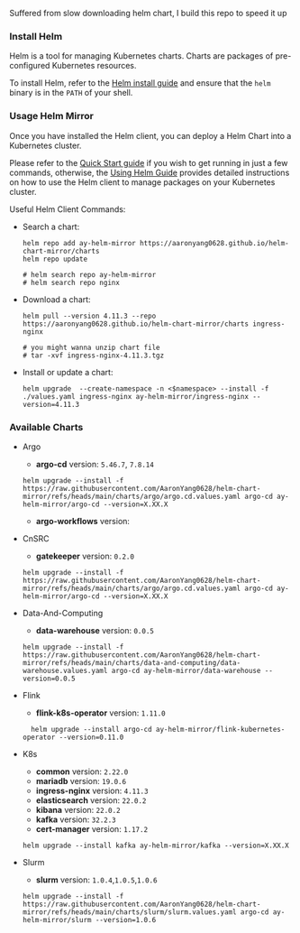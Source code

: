 Suffered from slow downloading helm chart, I build this repo to speed it up

### Install Helm

Helm is a tool for managing Kubernetes charts. Charts are packages of pre-configured Kubernetes resources.

To install Helm, refer to the [Helm install guide](https://github.com/helm/helm#install) and ensure that the `helm` binary is in the `PATH` of your shell.

### Usage Helm Mirror

Once you have installed the Helm client, you can deploy a Helm Chart into a Kubernetes cluster.

Please refer to the [Quick Start guide](https://helm.sh/docs/intro/quickstart/) if you wish to get running in just a few commands, otherwise, the [Using Helm Guide](https://helm.sh/docs/intro/using_helm/) provides detailed instructions on how to use the Helm client to manage packages on your Kubernetes cluster.

Useful Helm Client Commands:

- Search a chart:
  ```shell
  helm repo add ay-helm-mirror https://aaronyang0628.github.io/helm-chart-mirror/charts
  helm repo update

  # helm search repo ay-helm-mirror
  # helm search repo nginx
  ```
- Download a chart: 
  ```shell
  helm pull --version 4.11.3 --repo https://aaronyang0628.github.io/helm-chart-mirror/charts ingress-nginx
  
  # you might wanna unzip chart file
  # tar -xvf ingress-nginx-4.11.3.tgz
  ```
- Install or update a chart: 
  ```shell
  helm upgrade  --create-namespace -n <$namespace> --install -f ./values.yaml ingress-nginx ay-helm-mirror/ingress-nginx --version=4.11.3
  ```

### Available Charts
- Argo
  - **argo-cd** version: `5.46.7`, `7.8.14`
  
  ```shell
  helm upgrade --install -f https://raw.githubusercontent.com/AaronYang0628/helm-chart-mirror/refs/heads/main/charts/argo/argo.cd.values.yaml argo-cd ay-helm-mirror/argo-cd --version=X.XX.X
  ```
  - **argo-workflows** version: 
- CnSRC
  - **gatekeeper** version: `0.2.0`
  
  ```shell
  helm upgrade --install -f https://raw.githubusercontent.com/AaronYang0628/helm-chart-mirror/refs/heads/main/charts/argo/argo.cd.values.yaml argo-cd ay-helm-mirror/argo-cd --version=X.XX.X
  ```
- Data-And-Computing
  - **data-warehouse** version: `0.0.5`

  ```shell
  helm upgrade --install -f https://raw.githubusercontent.com/AaronYang0628/helm-chart-mirror/refs/heads/main/charts/data-and-computing/data-warehouse.values.yaml argo-cd ay-helm-mirror/data-warehouse --version=0.0.5
  ```
- Flink
  - **flink-k8s-operator** version: `1.11.0`
  
  ```shell
    helm upgrade --install argo-cd ay-helm-mirror/flink-kubernetes-operator --version=0.11.0
  ```
- K8s
  - **common** version: `2.22.0`
  - **mariadb** version: `19.0.6`
  - **ingress-nginx** version: `4.11.3`
  - **elasticsearch** version: `22.0.2`
  - **kibana** version: `22.0.2`
  - **kafka** version: `32.2.3`
  - **cert-manager** version: `1.17.2`
  
  ```shell
  helm upgrade --install kafka ay-helm-mirror/kafka --version=X.XX.X
  ```
- Slurm
  - **slurm** version: `1.0.4`,`1.0.5`,`1.0.6`
  
  ```shell
  helm upgrade --install -f https://raw.githubusercontent.com/AaronYang0628/helm-chart-mirror/refs/heads/main/charts/slurm/slurm.values.yaml argo-cd ay-helm-mirror/slurm --version=1.0.6
  ```

